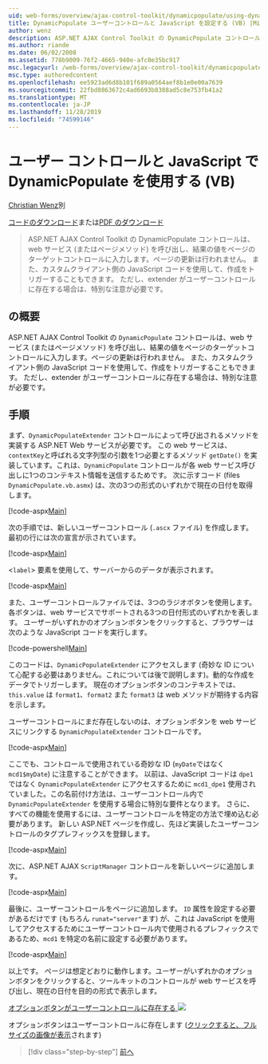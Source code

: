 ```yaml
---
uid: web-forms/overview/ajax-control-toolkit/dynamicpopulate/using-dynamicpopulate-with-a-user-control-and-javascript-vb
title: DynamicPopulate ユーザーコントロールと JavaScript を設定する (VB) |Microsoft Docs
author: wenz
description: ASP.NET AJAX Control Toolkit の DynamicPopulate コントロールは、web サービス (またはページメソッド) を呼び出し、結果の値を t... のターゲットコントロールに入力します。
ms.author: riande
ms.date: 06/02/2008
ms.assetid: 778b9009-76f2-4665-940e-afc0e35bc917
msc.legacyurl: /web-forms/overview/ajax-control-toolkit/dynamicpopulate/using-dynamicpopulate-with-a-user-control-and-javascript-vb
msc.type: authoredcontent
ms.openlocfilehash: ee5923ad6d8b101f689a0564aef8b1e0e00a7639
ms.sourcegitcommit: 22fbd8863672c4ad6693b8388ad5c8e753fb41a2
ms.translationtype: MT
ms.contentlocale: ja-JP
ms.lasthandoff: 11/28/2019
ms.locfileid: "74599146"
---
```

# <a name="using-dynamicpopulate-with-a-user-control-and-javascript-vb"></a>ユーザー コントロールと JavaScript で DynamicPopulate を使用する (VB)

[Christian Wenz](https://github.com/wenz)別

[コードのダウンロード](https://download.microsoft.com/download/d/8/f/d8f2f6f9-1b7c-46ad-9252-e1fc81bdea3e/dynamicpopulate2.vb.zip)または[PDF のダウンロード](https://download.microsoft.com/download/b/6/a/b6ae89ee-df69-4c87-9bfb-ad1eb2b23373/dynamicpopulate2VB.pdf)

> ASP.NET AJAX Control Toolkit の DynamicPopulate コントロールは、web サービス (またはページメソッド) を呼び出し、結果の値をページのターゲットコントロールに入力します。ページの更新は行われません。 また、カスタムクライアント側の JavaScript コードを使用して、作成をトリガーすることもできます。 ただし、extender がユーザーコントロールに存在する場合は、特別な注意が必要です。

## <a name="overview"></a>の概要

ASP.NET AJAX Control Toolkit の `DynamicPopulate` コントロールは、web サービス (またはページメソッド) を呼び出し、結果の値をページのターゲットコントロールに入力します。ページの更新は行われません。 また、カスタムクライアント側の JavaScript コードを使用して、作成をトリガーすることもできます。 ただし、extender がユーザーコントロールに存在する場合は、特別な注意が必要です。

## <a name="steps"></a>手順

まず、`DynamicPopulateExtender` コントロールによって呼び出されるメソッドを実装する ASP.NET Web サービスが必要です。 この web サービスは、`contextKey`と呼ばれる文字列型の引数を1つ必要とするメソッド `getDate()` を実装しています。これは、`DynamicPopulate` コントロールが各 web サービス呼び出しに1つのコンテキスト情報を送信するためです。 次に示すコード (files `DynamicPopulate.vb.asmx`) は、次の3つの形式のいずれかで現在の日付を取得します。

[!code-aspx[Main](using-dynamicpopulate-with-a-user-control-and-javascript-vb/samples/sample1.aspx)]

次の手順では、新しいユーザーコントロール (`.ascx` ファイル) を作成します。最初の行には次の宣言が示されています。

[!code-aspx[Main](using-dynamicpopulate-with-a-user-control-and-javascript-vb/samples/sample2.aspx)]

&lt;`label`&gt; 要素を使用して、サーバーからのデータが表示されます。

[!code-aspx[Main](using-dynamicpopulate-with-a-user-control-and-javascript-vb/samples/sample3.aspx)]

また、ユーザーコントロールファイルでは、3つのラジオボタンを使用します。各ボタンは、web サービスでサポートされる3つの日付形式のいずれかを表します。 ユーザーがいずれかのオプションボタンをクリックすると、ブラウザーは次のような JavaScript コードを実行します。

[!code-powershell[Main](using-dynamicpopulate-with-a-user-control-and-javascript-vb/samples/sample4.ps1)]

このコードは、`DynamicPopulateExtender` にアクセスします (奇妙な ID について心配する必要はありません。これについては後で説明します)。動的な作成をデータでトリガーします。 現在のオプションボタンのコンテキストでは、`this.value` は `format1`、`format2` また `format3` は web メソッドが期待する内容を示します。

ユーザーコントロールにまだ存在しないのは、オプションボタンを web サービスにリンクする `DynamicPopulateExtender` コントロールです。

[!code-aspx[Main](using-dynamicpopulate-with-a-user-control-and-javascript-vb/samples/sample5.aspx)]

ここでも、コントロールで使用されている奇妙な ID (`myDate`ではなく `mcd1$myDate`) に注意することができます。 以前は、JavaScript コードは `dpe1`ではなく `DynamicPopulateExtender` にアクセスするために `mcd1_dpe1` 使用されていました。この名前付け方法は、ユーザーコントロール内で `DynamicPopulateExtender` を使用する場合に特別な要件となります。 さらに、すべての機能を使用するには、ユーザーコントロールを特定の方法で埋め込む必要があります。 新しい ASP.NET ページを作成し、先ほど実装したユーザーコントロールのタグプレフィックスを登録します。

[!code-aspx[Main](using-dynamicpopulate-with-a-user-control-and-javascript-vb/samples/sample6.aspx)]

次に、ASP.NET AJAX `ScriptManager` コントロールを新しいページに追加します。

[!code-aspx[Main](using-dynamicpopulate-with-a-user-control-and-javascript-vb/samples/sample7.aspx)]

最後に、ユーザーコントロールをページに追加します。 `ID` 属性を設定する必要があるだけです (もちろん `runat="server"`ます) が、これは JavaScript を使用してアクセスするためにユーザーコントロール内で使用されるプレフィックスであるため、`mcd1` を特定の名前に設定する必要があります。

[!code-aspx[Main](using-dynamicpopulate-with-a-user-control-and-javascript-vb/samples/sample8.aspx)]

以上です。 ページは想定どおりに動作します。ユーザーがいずれかのオプションボタンをクリックすると、ツールキットのコントロールが web サービスを呼び出し、現在の日付を目的の形式で表示します。

[オプションボタンがユーザーコントロールに存在する ![](using-dynamicpopulate-with-a-user-control-and-javascript-vb/_static/image2.png)](using-dynamicpopulate-with-a-user-control-and-javascript-vb/_static/image1.png)

オプションボタンはユーザーコントロールに存在します ([クリックすると、フルサイズの画像が表示](using-dynamicpopulate-with-a-user-control-and-javascript-vb/_static/image3.png)されます)

> [!div class="step-by-step"]
> [前へ](dynamically-populating-a-control-using-javascript-code-vb.md)
